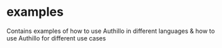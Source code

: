 # examples
Contains examples of how to use Authillo in different languages &amp; how to use Authillo for different use cases  
